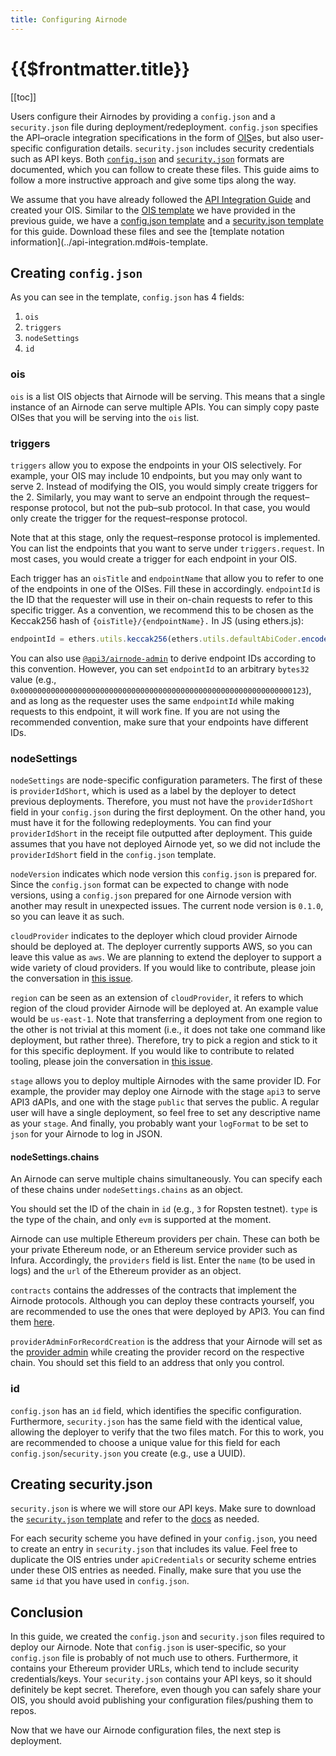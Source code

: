```yaml
---
title: Configuring Airnode
---
```


# {{$frontmatter.title}}

[[toc]]

Users configure their Airnodes by providing a `config.json` and a `security.json` file during deployment/redeployment. `config.json` specifies the API–oracle integration specifications in the form of [OIS](../../airnode/ois.md)es, but also user-specific configuration details. `security.json` includes security credentials such as API keys. Both [`config.json`](../../airnode/config-json.md) and [`security.json`](../../airnode/security-json.md) formats are documented, which you can follow to create these files. This guide aims to follow a more instructive approach and give some tips along the way.

We assume that you have already followed the [API Integration Guide](./api-integration.md) and created your OIS. Similar to the [OIS template](../../templates/ois.md) we have provided in the previous guide, we have a [config.json template](../../templates/config.md) and a [security.json template](../../templates/security.md) for this guide. Download these files and see the [template notation information](../api-integration.md#ois-template.

## Creating `config.json`

As you can see in the template, `config.json` has 4 fields:

1. `ois`
1. `triggers`
1. `nodeSettings`
1. `id`

### ois

`ois` is a list OIS objects that Airnode will be serving. This means that a single instance of an Airnode can serve multiple APIs. You can simply copy paste OISes that you will be serving into the `ois` list.

### triggers

`triggers` allow you to expose the endpoints in your OIS selectively. For example, your OIS may include 10 endpoints, but you may only want to serve 2. Instead of modifying the OIS, you would simply create triggers for the 2. Similarly, you may want to serve an endpoint through the request–response protocol, but not the pub–sub protocol. In that case, you would only create the trigger for the request–response protocol.

Note that at this stage, only the request–response protocol is implemented. You can list the endpoints that you want to serve under `triggers.request`. In most cases, you would create a trigger for each endpoint in your OIS.

Each trigger has an `oisTitle` and `endpointName` that allow you to refer to one of the endpoints in one of the OISes. Fill these in accordingly. `endpointId` is the ID that the requester will use in their on-chain requests to refer to this specific trigger. As a convention, we recommend this to be chosen as the Keccak256 hash of `{oisTitle}/{endpointName}.` In JS (using ethers.js):

```js
endpointId = ethers.utils.keccak256(ethers.utils.defaultAbiCoder.encode(['string'], [`${oisTitle}/${endpointName}`]));
```

You can also use [`@api3/airnode-admin`](https://github.com/api3dao/airnode/tree/master/packages/admin#derive-endpoint-id) to derive endpoint IDs according to this convention. However, you can set `endpointId` to an arbitrary `bytes32` value (e.g., `0x0000000000000000000000000000000000000000000000000000000000000123`), and as long as the requester uses the same `endpointId` while making requests to this endpoint, it will work fine. If you are not using the recommended convention, make sure that your endpoints have different IDs.

### nodeSettings

`nodeSettings` are node-specific configuration parameters. The first of these is `providerIdShort`, which is used as a label by the deployer to detect previous deployments. Therefore, you must not have the `providerIdShort` field in your `config.json` during the first deployment. On the other hand, you must have it for the following redeployments. You can find your `providerIdShort` in the receipt file outputted after deployment. This guide assumes that you have not deployed Airnode yet, so we did not include the `providerIdShort` field in the `config.json` template.

`nodeVersion` indicates which node version this `config.json` is prepared for. Since the `config.json` format can be expected to change with node versions, using a `config.json` prepared for one Airnode version with another may result in unexpected issues. The current node version is `0.1.0`, so you can leave it as such.

`cloudProvider` indicates to the deployer which cloud provider Airnode should be deployed at. The deployer currently supports AWS, so you can leave this value as `aws`. We are planning to extend the deployer to support a wide variety of cloud providers. If you would like to contribute, please join the conversation in [this issue](https://github.com/api3dao/airnode/issues/154).

`region` can be seen as an extension of `cloudProvider`, it refers to which region of the cloud provider Airnode will be deployed at. An example value would be `us-east-1`. Note that transferring a deployment from one region to the other is not trivial at this moment (i.e., it does not take one command like deployment, but rather three). Therefore, try to pick a region and stick to it for this specific deployment. If you would like to contribute to related tooling, please join the conversation in [this issue](https://github.com/api3dao/airnode/issues/155).

`stage` allows you to deploy multiple Airnodes with the same provider ID. For example, the provider may deploy one Airnode with the stage `api3` to serve API3 dAPIs, and one with the stage `public` that serves the public. A regular user will have a single deployment, so feel free to set any descriptive name as your `stage`. And finally, you probably want your `logFormat` to be set to `json` for your Airnode to log in JSON.

#### nodeSettings.chains

An Airnode can serve multiple chains simultaneously. You can specify each of these chains under `nodeSettings.chains` as an object.

You should set the ID of the chain in `id` (e.g., `3` for Ropsten testnet). `type` is the type of the chain, and only `evm` is supported at the moment.

Airnode can use multiple Ethereum providers per chain. These can both be your private Ethereum node, or an Ethereum service provider such as Infura. Accordingly, the `providers` field is list. Enter the `name` (to be used in logs) and the `url` of the Ethereum provider as an object.

`contracts` contains the addresses of the contracts that implement the Airnode protocols. Although you can deploy these contracts yourself, you are recommended to use the ones that were deployed by API3. You can find them [here](https://github.com/api3dao/airnode/tree/master/packages/protocol/deployments).

`providerAdminForRecordCreation` is the address that your Airnode will set as the [provider admin](/request-response-protocol/provider.md#provideradmin) while creating the provider record on the respective chain. You should set this field to an address that only you control.

### id

`config.json` has an `id` field, which identifies the specific configuration. Furthermore, `security.json` has the same field with the identical value, allowing the deployer to verify that the two files match. For this to work, you are recommended to choose a unique value for this field for each `config.json`/`security.json` you create (e.g., use a UUID).

## Creating security.json

`security.json` is where we will store our API keys. Make sure to download the [`security.json` template](/templates/security.json) and refer to the [docs](/airnode/security-json.md) as needed.

For each security scheme you have defined in your `config.json`, you need to create an entry in `security.json` that includes its value. Feel free to duplicate the OIS entries under `apiCredentials` or security scheme entries under these OIS entries as needed. Finally, make sure that you use the same `id` that you have used in `config.json`.

## Conclusion

In this guide, we created the `config.json` and `security.json` files required to deploy our Airnode. Note that `config.json` is user-specific, so your `config.json` file is probably of not much use to others. Furthermore, it contains your Ethereum provider URLs, which tend to include security credentials/keys. Your `security.json` contains your API keys, so it should definitely be kept secret. Therefore, even though you can safely share your OIS, you should avoid publishing your configuration files/pushing them to repos.

Now that we have our Airnode configuration files, the next step is deployment.
